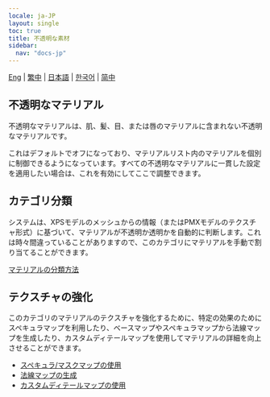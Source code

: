 ```yaml
---
locale: ja-JP
layout: single
toc: true
title: 不透明な素材
sidebar:
  nav: "docs-jp"
---
```

[Eng](/dancexr/features/material_opaque) | [繁中](/tw/dancexr/features/material_opaque) | [日本語](/jp/dancexr/features/material_opaque) | [한국어](/kr/dancexr/features/material_opaque) | [简中](/zh/dancexr/features/material_opaque)

## 不透明なマテリアル
不透明なマテリアルは、肌、髪、目、または唇のマテリアルに含まれない不透明なマテリアルです。

これはデフォルトでオフになっており、マテリアルリスト内のマテリアルを個別に制御できるようになっています。すべての不透明なマテリアルに一貫した設定を適用したい場合は、これを有効にしてここで調整できます。

## カテゴリ分類
システムは、XPSモデルのメッシュからの情報（またはPMXモデルのテクスチャ形式）に基づいて、マテリアルが不透明か透明かを自動的に判断します。これは時々間違っていることがありますので、このカテゴリにマテリアルを手動で割り当てることができます。

[マテリアルの分類方法](material_settings.md#material-category)

## テクスチャの強化
このカテゴリのマテリアルのテクスチャを強化するために、特定の効果のためにスペキュラマップを利用したり、ベースマップやスペキュラマップから法線マップを生成したり、カスタムディテールマップを使用してマテリアルの詳細を向上させることができます。

* [スペキュラ/マスクマップの使用](specular_map.md)
* [法線マップの生成](normal_map.md)
* [カスタムディテールマップの使用](detail_map.md)
